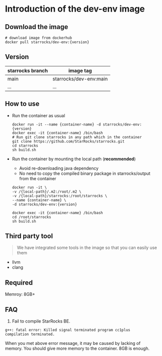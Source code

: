 # Introduction of the dev-env image

## Download the image

```shell
# download image from dockerhub
docker pull starrocks/dev-env:{version}
```

## Version

| starrocks branch | image tag              |
| ---------------- | ---------------------- |
| main             | starrocks/dev-env:main |
| ...              | ...                    |

## How to use

- Run the container as usual

  ```shell
  docker run -it --name {container-name} -d starrocks/dev-env:{version}
  docker exec -it {container-name} /bin/bash
  # Run git clone starrocks in any path which in the container
  git clone https://github.com/StarRocks/starrocks.git
  cd starrocks
  sh build.sh
  ```

- Run the container by mounting the local path (**recommended**)

  - Avoid re-downloading java dependency
  - No need to copy the compiled binary package in starrocks/output from the container

  ```shell
  docker run -it \
  -v /{local-path}/.m2:/root/.m2 \
  -v /{local-path}/starrocks:/root/starrocks \
  --name {container-name} \
  -d starrocks/dev-env:{version}
  
  docker exec -it {container-name} /bin/bash
  cd /root/starrocks
  sh build.sh
  ```

## Third party tool

> We have integrated some tools in the image so that you can easily use them

- llvm
- clang

## Required

Memroy: 8GB+

## FAQ

1. Fail to compile StarRocks BE.

```shell
g++: fatal error: Killed signal terminated program cc1plus
compilation terminated.
```

When you met above error message, it may be caused by lacking of memory.
You should give more memory to the container.
8GB is enough.
